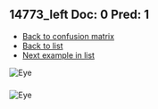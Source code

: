 ## 14773_left Doc: 0 Pred: 1
- [Back to confusion matrix](https://github.com/juliandewit/kaggle_retinopathy/blob/master/matrix.md)
- [Back to list](https://github.com/juliandewit/kaggle_retinopathy/blob/master/lists/01/list.md)
- [Next example in list](https://github.com/juliandewit/kaggle_retinopathy/blob/master/lists/01/14/14805_left.md)

![Eye](https://retinopaty.blob.core.windows.net/size1024/14773_left_0.jpeg)

### 

![Eye]()
